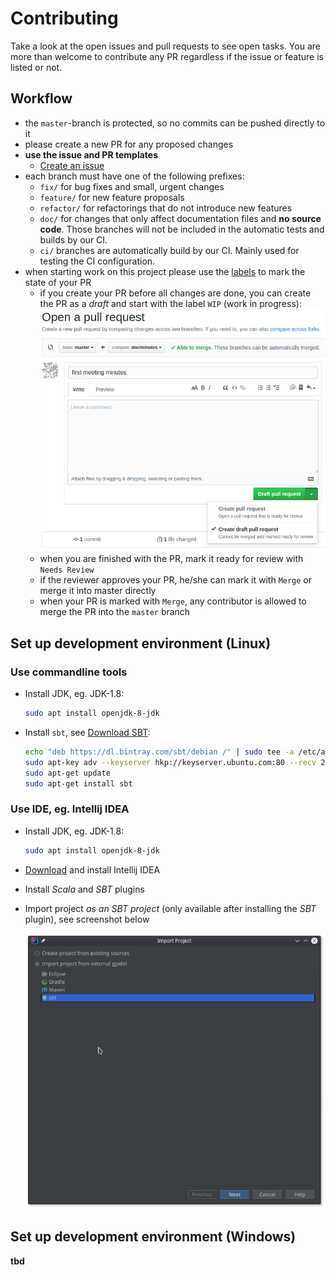 # Contributing

Take a look at the open issues and pull requests to see open tasks.
You are more than welcome to contribute any PR regardless if the issue or feature is listed or not.

## Workflow

- the `master`-branch is protected, so no commits can be pushed directly to it
- please create a new PR for any proposed changes
- **use the issue and PR templates**
  - [Create an issue](https://github.com/CodeLionX/actordb/issues/new?template=bug_report_template.md)
- each branch must have one of the following prefixes:
  - `fix/` for bug fixes and small, urgent changes
  - `feature/` for new feature proposals
  - `refactor/` for refactorings that do not introduce new features
  - `doc/` for changes that only affect documentation files and **no source code**. Those branches will not be included in the automatic tests and builds by our CI.
  - `ci/` branches are automatically build by our CI. Mainly used for testing the CI configuration.
- when starting work on this project please use the [labels](https://github.com/CodeLionX/dODo/labels) to mark the state of your PR
  - if you create your PR before all changes are done, you can create the PR as a _draft_ and start with the label `WIP` (work in progress):
    ![open PR as a draft](./doc/pictures/open_PR-draft.png)
  - when you are finished with the PR, mark it ready for review with `Needs Review`
  - if the reviewer approves your PR, he/she can mark it with `Merge` or merge it into master directly
  - when your PR is marked with `Merge`, any contributor is allowed to merge the PR into the `master` branch


## Set up development environment (Linux)

### Use commandline tools

- Install JDK, eg. JDK-1.8:

  ```sh
  sudo apt install openjdk-8-jdk
  ```

- Install `sbt`, see [Download SBT](https://www.scala-sbt.org/download.html):

  ```sh
  echo "deb https://dl.bintray.com/sbt/debian /" | sudo tee -a /etc/apt/sources.list.d/sbt.list
  sudo apt-key adv --keyserver hkp://keyserver.ubuntu.com:80 --recv 2EE0EA64E40A89B84B2DF73499E82A75642AC823
  sudo apt-get update
  sudo apt-get install sbt
  ```


### Use IDE, eg. Intellij IDEA

- Install JDK, eg. JDK-1.8:

  ```sh
  sudo apt install openjdk-8-jdk
  ```

- [Download](https://www.jetbrains.com/idea/download/#section=linux) and install Intellij IDEA
- Install _Scala_ and _SBT_ plugins
- Import project _as an SBT project_ (only available after installing the _SBT_ plugin), see screenshot below
  
  ![Import Project from SBT](./doc/pictures/import_project.png)

## Set up development environment (Windows)

**tbd**